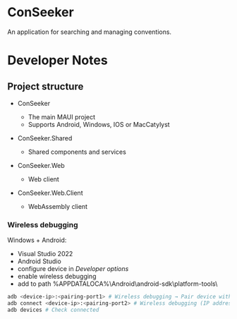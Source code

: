 # ConSeeker

An application for searching and managing conventions.

# Developer Notes

## Project structure
    
- ConSeeker

    - The main MAUI project
    - Supports Android, Windows, IOS or MacCatylyst

- ConSeeker.Shared

    - Shared components and services

- ConSeeker.Web

    - Web client

- ConSeeker.Web.Client

    - WebAssembly client

### Wireless debugging

Windows + Android:

- Visual Studio 2022
- Android Studio
- configure device in *Developer options*
- enable wireless debugging
- add to path %APPDATALOCA%\Android\android-sdk\platform-tools\
```bash
adb <device-ip>:<pairing-port1> # Wireless debugging → Pair device with pairing code
adb connect <device-ip>:<pairing-port2> # Wireless debugging (IP address and port)
adb devices # Check connected
